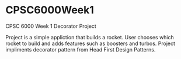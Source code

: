 # CPSC6000Week1
CPSC 6000 Week 1 Decorator Project

Project is a simple appliction that builds a rocket.  User chooses which rocket to build and adds features such as boosters and turbos.  Project impliments decorator pattern from Head First Design Patterns. 
